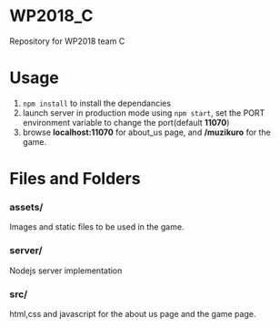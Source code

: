 # WP2018_C
Repository for WP2018 team C

# Usage
1. `npm install` to install the dependancies
2. launch server in production mode using `npm start`, set the PORT environment variable to change the port(default __11070__)
3. browse __localhost:11070__ for about_us page, and __/muzikuro__ for the game.

# Files and Folders
### assets/
Images and static files to be used in the game.
### server/
Nodejs server implementation
### src/
html,css and javascript for the about us page and the game page.
